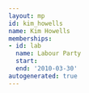 ```yaml
---
layout: mp
id: kim_howells
name: Kim Howells
memberships:
- id: lab
  name: Labour Party
  start: 
  end: '2010-03-30'
autogenerated: true
---
```

